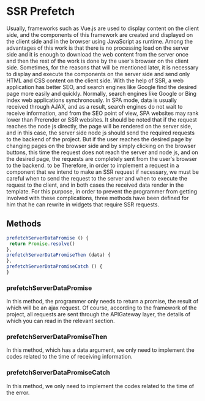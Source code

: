 # SSR Prefetch

Usually, frameworks such as Vue.js are used to display content on the client side, and the components of this framework are created and displayed on the client side and in the browser using JavaScript as runtime. Among the advantages of this work is that there is no processing load on the server side and it is enough to download the web content from the server once and then the rest of the work is done by the user's browser on the client side. Sometimes, for the reasons that will be mentioned later, it is necessary to display and execute the components on the server side and send only HTML and CSS content on the client side.
With the help of SSR, a web application has better SEO, and search engines like Google find the desired page more easily and quickly. Normally, search engines like Google or Bing index web applications synchronously. In SPA mode, data is usually received through AJAX, and as a result, search engines do not wait to receive information, and from the SEO point of view, SPA websites may rank lower than Prerender or SSR websites.
It should be noted that if the request reaches the node js directly, the page will be rendered on the server side, and in this case, the server side node js should send the required requests to the backend of the project. But if the user reaches the desired page by changing pages on the browser side and by simply clicking on the browser buttons, this time the request does not reach the server and node js, and on the desired page, the requests are completely sent from the user's browser to the backend. to be Therefore, in order to implement a request in a component that we intend to make an SSR request if necessary, we must be careful when to send the request to the server and when to execute the request to the client, and in both cases the received data render in the template.
For this purpose, in order to prevent the programmer from getting involved with these complications, three methods have been defined for him that he can rewrite in widgets that require SSR requests.

## Methods
```javascript
prefetchServerDataPromise () {
 return Promise.resolve()
},
prefetchServerDataPromiseThen (data) {
},
prefetchServerDataPromiseCatch () {
}

```

### prefetchServerDataPromise
In this method, the programmer only needs to return a promise, the result of which will be an ajax request. Of course, according to the framework of the project, all requests are sent through the APIGateway layer, the details of which you can read in the relevant section.

### prefetchServerDataPromiseThen
In this method, which has a data argument, we only need to implement the codes related to the time of receiving information.

### prefetchServerDataPromiseCatch
In this method, we only need to implement the codes related to the time of the error.
